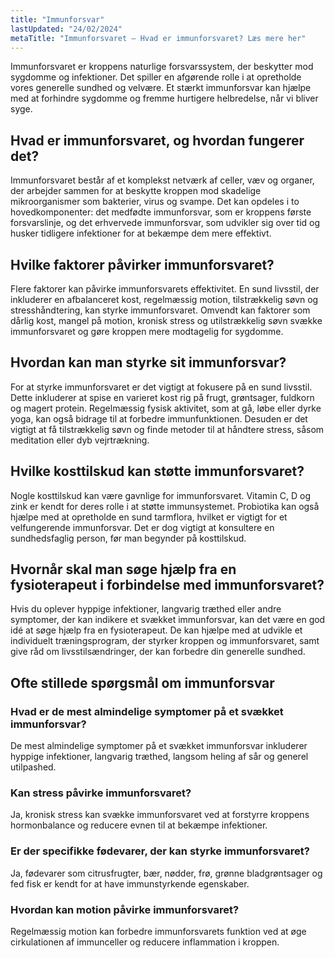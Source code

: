 ```yaml
---
title: "Immunforsvar"
lastUpdated: "24/02/2024"
metaTitle: "Immunforsvaret – Hvad er immunforsvaret? Læs mere her"
---
```


Immunforsvaret er kroppens naturlige forsvarssystem, der beskytter mod sygdomme og infektioner. Det spiller en afgørende rolle i at opretholde vores generelle sundhed og velvære. Et stærkt immunforsvar kan hjælpe med at forhindre sygdomme og fremme hurtigere helbredelse, når vi bliver syge.

## Hvad er immunforsvaret, og hvordan fungerer det?

Immunforsvaret består af et komplekst netværk af celler, væv og organer, der arbejder sammen for at beskytte kroppen mod skadelige mikroorganismer som bakterier, virus og svampe. Det kan opdeles i to hovedkomponenter: det medfødte immunforsvar, som er kroppens første forsvarslinje, og det erhvervede immunforsvar, som udvikler sig over tid og husker tidligere infektioner for at bekæmpe dem mere effektivt.

## Hvilke faktorer påvirker immunforsvaret?

Flere faktorer kan påvirke immunforsvarets effektivitet. En sund livsstil, der inkluderer en afbalanceret kost, regelmæssig motion, tilstrækkelig søvn og stresshåndtering, kan styrke immunforsvaret. Omvendt kan faktorer som dårlig kost, mangel på motion, kronisk stress og utilstrækkelig søvn svække immunforsvaret og gøre kroppen mere modtagelig for sygdomme.

## Hvordan kan man styrke sit immunforsvar?

For at styrke immunforsvaret er det vigtigt at fokusere på en sund livsstil. Dette inkluderer at spise en varieret kost rig på frugt, grøntsager, fuldkorn og magert protein. Regelmæssig fysisk aktivitet, som at gå, løbe eller dyrke yoga, kan også bidrage til at forbedre immunfunktionen. Desuden er det vigtigt at få tilstrækkelig søvn og finde metoder til at håndtere stress, såsom meditation eller dyb vejrtrækning.

## Hvilke kosttilskud kan støtte immunforsvaret?

Nogle kosttilskud kan være gavnlige for immunforsvaret. Vitamin C, D og zink er kendt for deres rolle i at støtte immunsystemet. Probiotika kan også hjælpe med at opretholde en sund tarmflora, hvilket er vigtigt for et velfungerende immunforsvar. Det er dog vigtigt at konsultere en sundhedsfaglig person, før man begynder på kosttilskud.

## Hvornår skal man søge hjælp fra en fysioterapeut i forbindelse med immunforsvaret?

Hvis du oplever hyppige infektioner, langvarig træthed eller andre symptomer, der kan indikere et svækket immunforsvar, kan det være en god idé at søge hjælp fra en fysioterapeut. De kan hjælpe med at udvikle et individuelt træningsprogram, der styrker kroppen og immunforsvaret, samt give råd om livsstilsændringer, der kan forbedre din generelle sundhed.

## Ofte stillede spørgsmål om immunforsvar

### Hvad er de mest almindelige symptomer på et svækket immunforsvar?

De mest almindelige symptomer på et svækket immunforsvar inkluderer hyppige infektioner, langvarig træthed, langsom heling af sår og generel utilpashed.

### Kan stress påvirke immunforsvaret?

Ja, kronisk stress kan svække immunforsvaret ved at forstyrre kroppens hormonbalance og reducere evnen til at bekæmpe infektioner.

### Er der specifikke fødevarer, der kan styrke immunforsvaret?

Ja, fødevarer som citrusfrugter, bær, nødder, frø, grønne bladgrøntsager og fed fisk er kendt for at have immunstyrkende egenskaber.

### Hvordan kan motion påvirke immunforsvaret?

Regelmæssig motion kan forbedre immunforsvarets funktion ved at øge cirkulationen af immunceller og reducere inflammation i kroppen.